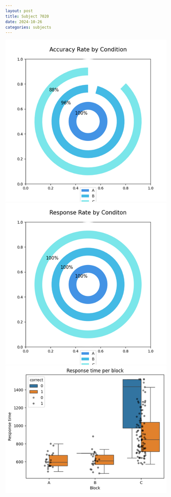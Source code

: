 ```yaml
---
layout: post
title: Subject 7020
date: 2024-10-26
categories: subjects
---
```


![](data/7020/run-15/7020_accuracy_rate.png)
![](data/7020/run-15/7020_response_rate.png)
![](data/7020/run-15/7020_rt.png)
